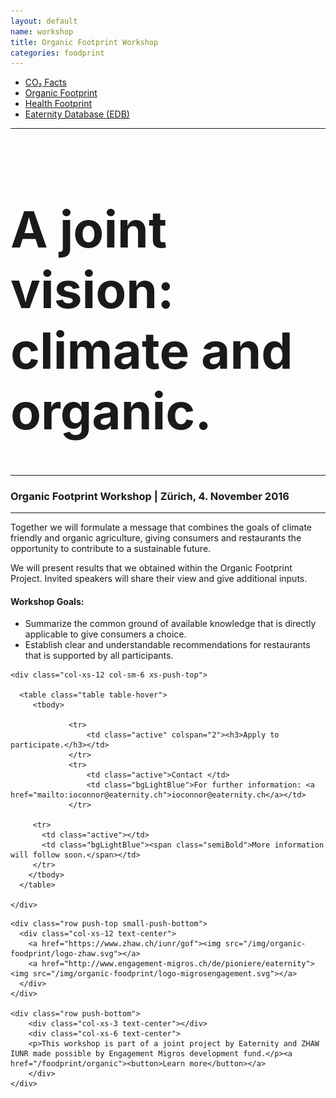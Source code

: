 ```yaml
---
layout: default
name: workshop
title: Organic Footprint Workshop
categories: foodprint
---
```


<div class="container hidden-xs">
	<div class="row">
		<div class="col-xs-12 text-center">
			<ul class="subNavigation">
				<a href="/foodprint/"><li>CO₂ Facts</li></a>
				<a href="/foodprint/organic"><li class="current">Organic Footprint</li></a>
	      <a href="/foodprint/health"><li>Health Footprint</li></a>
				<a href="/foodprint/database"><li>Eaternity Database (EDB)</li></a>
			</ul>
		</div>
	</div>
</div>

<div class="container">
  <div class="row push-top small-push-bottom">
    <div class="col-xs-12 text-center">
			<hr />
			<h1 style="font-size:80px">A joint vision: climate and organic.</h1>
			<hr />
			<h3 class="text-center">Organic Footprint Workshop | Zürich, 4. November 2016</h3>
			<hr />
    </div>
  </div>

  <div class="row small-push-bottom push-top">
    <div class="col-xs-12 col-sm-6">
      <p> Together we will formulate a message that combines the goals of climate friendly and organic agriculture, giving consumers and restaurants the opportunity to contribute to a sustainable future.</p>
			<p>We will present results that we obtained within the Organic Footprint Project. Invited speakers will share their view and give additional inputs.</p>
			<h4>Workshop Goals:</h4>
			<ul>
			<li>Summarize the common ground of available knowledge that is directly applicable to give consumers a choice.</li>
			<li>Establish clear and understandable recommendations for restaurants that is supported by all participants.</li>
			</ul>
    </div>

    <div class="col-xs-12 col-sm-6 xs-push-top">

      <table class="table table-hover">
         <tbody>

    			 <tr>
    				 <td class="active" colspan="2"><h3>Apply to participate.</h3></td>
    			 </tr>
    			 <tr>
    				 <td class="active">Contact </td>
    				 <td class="bgLightBlue">For further information: <a href="mailto:ioconnor@eaternity.ch">ioconnor@eaternity.ch</a></td>
    			 </tr>

         <tr>
           <td class="active"></td>
           <td class="bgLightBlue"><span class="semiBold">More information will follow soon.</span></td>
         </tr>
        </tbody>
      </table>

    </div>

  </div>

    <div class="row push-top small-push-bottom">
      <div class="col-xs-12 text-center">
        <a href="https://www.zhaw.ch/iunr/gof"><img src="/img/organic-foodprint/logo-zhaw.svg"></a>
        <a href="http://www.engagement-migros.ch/de/pioniere/eaternity"><img src="/img/organic-foodprint/logo-migrosengagement.svg"></a>
      </div>
    </div>

    <div class="row push-bottom">
    	<div class="col-xs-3 text-center"></div>
    	<div class="col-xs-6 text-center">
    	<p>This workshop is part of a joint project by Eaternity and ZHAW IUNR made possible by Engagement Migros development fund.</p><a href="/foodprint/organic"><button>Learn more</button></a>
    	</div>
    </div>

</div>

<div class="window" style="background-image: url('/img/foodprint/Sonnenaufgang-3.jpg');background-size: 100%;background-position: left top;"></div>
